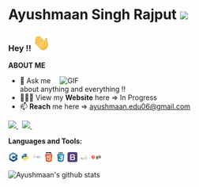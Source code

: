# Ayushmaan Singh Rajput     <img src="https://github.com/TheDudeThatCode/TheDudeThatCode/blob/master/Assets/Developer.gif" width="80px">
### Hey !!  <img src="https://github.com/ABSphreak/ABSphreak/blob/master/gifs/Hi.gif" width="35px"> 

**ABOUT ME** 

 


<img align="right" alt="GIF" src="https://miro.medium.com/max/875/1*Urc28sbnORGOW5oyohQ06g.gif" width="400px" />


- 💬 Ask me about anything and everything !! 
- 👨🏻‍💻 View my **Website** here => In Progress
- 📫 **Reach** me here => ayushmaan.edu06@gmail.com
<!-- - 📝 **My Resume** => [Resume]() -->

 <p>
  <a href="https://www.linkedin.com/in/ayushmaanrajput">
    <img src="https://img.shields.io/badge/Ayushmaan-Rajput-386938188?style=flat&logo=linkedin">
  </a> &nbsp; 
  <a href="https://twitter.com/ayushmaan_2823">
    <img src="https://img.shields.io/badge/Ayushmaan-Rajput-386938188?style=flat&logo=twitter">
  </a> &nbsp; 
</p>

**Languages and Tools:**  

<code><img height="20" src="https://raw.githubusercontent.com/github/explore/80688e429a7d4ef2fca1e82350fe8e3517d3494d/topics/cpp/cpp.png"></code>
<code><img height="20" src="https://raw.githubusercontent.com/github/explore/80688e429a7d4ef2fca1e82350fe8e3517d3494d/topics/python/python.png"></code>
<code><img height="20" src="https://raw.githubusercontent.com/github/explore/80688e429a7d4ef2fca1e82350fe8e3517d3494d/topics/java/java.png"></code>
<code><img height="20" src="https://raw.githubusercontent.com/github/explore/80688e429a7d4ef2fca1e82350fe8e3517d3494d/topics/html/html.png"></code>
<code><img height="20" src="https://raw.githubusercontent.com/github/explore/5c058a388828bb5fde0bcafd4bc867b5bb3f26f3/topics/css/css.png"></code>
<code><img height="20" src="https://raw.githubusercontent.com/github/explore/5c058a388828bb5fde0bcafd4bc867b5bb3f26f3/topics/bootstrap/bootstrap.png"></code>
<code><img height="20" src="https://raw.githubusercontent.com/github/explore/80688e429a7d4ef2fca1e82350fe8e3517d3494d/topics/mysql/mysql.png"></code>
<code><img height="20" src="https://raw.githubusercontent.com/github/explore/80688e429a7d4ef2fca1e82350fe8e3517d3494d/topics/git/git.png"></code>




![Ayushmaan's github stats](https://github-readme-stats.vercel.app/api?username=ayushmaan02&show_icons=true&hide_border=True)
